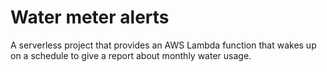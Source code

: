 # Water meter alerts
A serverless project that provides an AWS Lambda function that 
wakes up on a schedule to give a report about monthly water usage.
